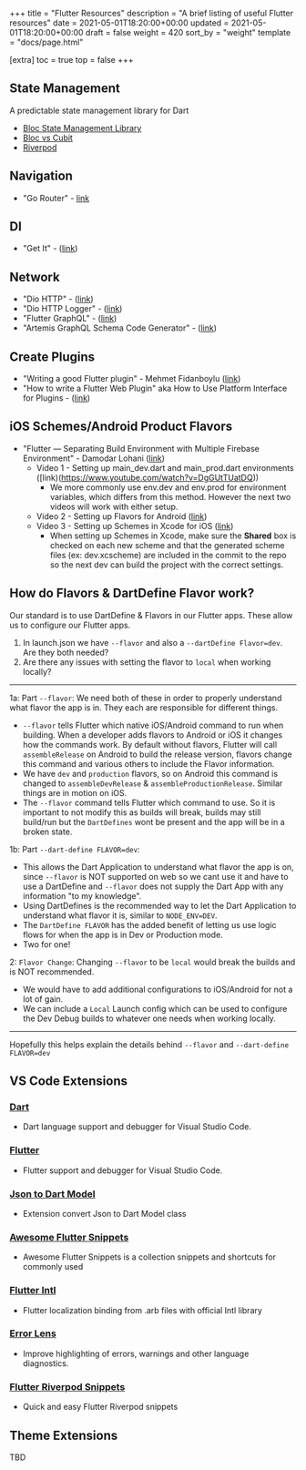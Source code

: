 +++
title = "Flutter Resources"
description = "A brief listing of useful Flutter resources"
date = 2021-05-01T18:20:00+00:00
updated = 2021-05-01T18:20:00+00:00
draft = false
weight = 420
sort_by = "weight"
template = "docs/page.html"

[extra]
toc = true
top = false
+++

## State Management

A predictable state management library for Dart

* [Bloc State Management Library](https://bloclibrary.dev/)
* [Bloc vs Cubit](https://ppantaleon.medium.com/flutter-bloc-vs-cubit-100a0fb0efcf)
* [Riverpod](https://riverpod.dev)

## Navigation

* "Go Router" - [link](https://gorouter.dev)

## DI

* "Get It" - ([link](https://pub.dev/packages/get_it))

## Network

* "Dio HTTP" - ([link](https://pub.dev/packages/dio))
* "Dio HTTP Logger" - ([link](https://pub.dev/packages/pretty_dio_logger/versions/1.2.0-beta-1))
* "Flutter GraphQL" - ([link](https://pub.dev/packages/graphql_flutter))
* "Artemis GraphQL Schema Code Generator" - ([link](https://pub.dev/packages/artemis))

## Create Plugins

* "Writing a good Flutter plugin" - Mehmet Fidanboylu ([link](https://medium.com/flutter/writing-a-good-flutter-plugin-1a561b986c9c))
* "How to write a Flutter Web Plugin" aka How to Use Platform Interface for Plugins - ([link](https://medium.com/flutter/how-to-write-a-flutter-web-plugin-part-2-afdddb69ece6))

## iOS Schemes/Android Product Flavors

* "Flutter — Separating Build Environment with Multiple Firebase Environment" - Damodar Lohani ([link](https://lohanidamodar.medium.com/flutter-separating-build-environment-with-multiple-firebase-environment-92e40e26d275))
	* Video 1 - Setting up main_dev.dart and main_prod.dart environments ([link)(https://www.youtube.com/watch?v=DgGUtTUatDQ))
		* We more commonly use env.dev and env.prod for environment variables, which differs from this method. However the next two videos will work with either setup.
	* Video 2 - Setting up Flavors for Android ([link](https://www.youtube.com/watch?v=UZFIMRAWtgw))
	* Video 3 - Setting up Schemes in Xcode for iOS ([link](https://www.youtube.com/watch?v=gdqnxcV7_FY))
		* When setting up Schemes in Xcode, make sure the **Shared** box is checked on each new scheme and that the generated scheme files (ex: dev.xcscheme) are included in the commit to the repo so the next dev can build the project with the correct settings. 

## How do Flavors & DartDefine Flavor work?
Our standard is to use DartDefine & Flavors in our Flutter apps. These allow us to configure our Flutter apps. 
1) In launch.json we have `--flavor` and also a `--dartDefine Flavor=dev`. Are they both needed?
2) Are there any issues with setting the flavor to `local` when working locally?
---
1a: Part `--flavor`: We need both of these in order to properly understand what flavor the app is in. They each are responsible for different things.
* `--flavor` tells Flutter which native iOS/Android command to run when building. When a developer adds flavors to Android or iOS it changes how the commands work. By default without flavors, Flutter will call `assembleRelease` on Android to build the release version, flavors change this command and various others to include the Flavor information. 
* We have `dev` and `production` flavors, so on Android this command is changed to `assembleDevRelease` & `assembleProductionRelease`. Similar things are in motion on iOS.
* The `--flavor` command tells Flutter which command to use. So it is important to not modify this as builds will break, builds may still build/run but the `DartDefines` wont be present and the app will be in a broken state.

1b: Part `--dart-define FLAVOR=dev`:
* This allows the Dart Application to understand what flavor the app is on, since `--flavor` is NOT supported on web so we cant use it and have to use a DartDefine and `--flavor` does not supply the Dart App with any information "to my knowledge".
* Using DartDefines is the recommended way to let the Dart Application to understand what flavor it is, similar to `NODE_ENV=DEV`. 
* The `DartDefine FLAVOR` has the added benefit of letting us use logic flows for when the app is in Dev or Production mode. 
* Two for one!

2: `Flavor Change`: Changing `--flavor` to be `local` would break the builds and is NOT recommended.
* We would have to add additional configurations to iOS/Android for not a lot of gain. 
* We can include a `Local` Launch config which can be used to configure the Dev Debug builds to whatever one needs when working locally.
---
Hopefully this helps explain the details behind `--flavor` and `--dart-define FLAVOR=dev`

## VS Code Extensions

### [Dart](https://marketplace.visualstudio.com/items?itemName=Dart-Code.dart-codes)

* Dart language support and debugger for Visual Studio Code.

### [Flutter](https://marketplace.visualstudio.com/items?itemName=Dart-Code.flutters)

* Flutter support and debugger for Visual Studio Code.

### [Json to Dart Model](https://marketplace.visualstudio.com/items?itemName=hirantha.json-to-darts)

* Extension convert Json to Dart Model class

### [Awesome Flutter Snippets](https://marketplace.visualstudio.comitems?itemName=Nash.awesome-flutter-snippetss)

* Awesome Flutter Snippets is a collection snippets and shortcuts for commonly used

### [Flutter Intl](https://marketplace.visualstudio.com/items?itemName=localizely.flutter-intls)

* Flutter localization binding from .arb files with official Intl library

### [Error Lens](https://marketplace.visualstudio.com/items?itemName=usernamehw.errorlenss)

* Improve highlighting of errors, warnings and other language diagnostics.

### [Flutter Riverpod Snippets](https://marketplace.visualstudio.comitems?itemName=robert-brunhage.flutter-riverpod-snippetss)

* Quick and easy Flutter Riverpod snippets

## Theme Extensions

TBD
